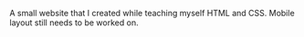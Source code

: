 A small website that I created while teaching myself HTML and CSS. Mobile layout still needs to be worked on.
